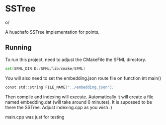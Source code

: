 # SSTree

o/ 

A huachafo SSTree implementation for points. 

## Running

To run this project, need to adjust the CMakeFile the SFML directory.
```asm
set(SFML_DIR D:/SFML/lib/cmake/SFML)
```

You will also need to set the embedding.json route file on function int main()
```asm
const std::string FILE_NAME("../embedding.json");
```

Then compile and indexing will execute. Automatically it will create a file named embedding.dat (will take around 6 minutes). It is supossed to be there the SSTree. Adjust indexing.cpp as you wish :)


main.cpp was just for testing
